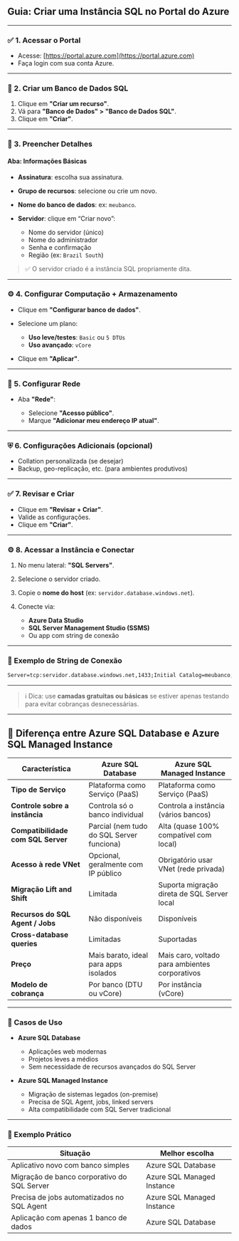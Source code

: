 ## Guia: Criar uma Instância SQL no Portal do Azure

---

### ✅ 1. Acessar o Portal

* Acesse: [https://portal.azure.com](https://portal.azure.com)
* Faça login com sua conta Azure.

---

### 📂 2. Criar um Banco de Dados SQL

1. Clique em **"Criar um recurso"**.
2. Vá para **"Banco de Dados" > "Banco de Dados SQL"**.
3. Clique em **"Criar"**.

---

### 📅 3. Preencher Detalhes

#### Aba: **Informações Básicas**

* **Assinatura**: escolha sua assinatura.
* **Grupo de recursos**: selecione ou crie um novo.
* **Nome do banco de dados**: ex: `meubanco`.
* **Servidor**: clique em “Criar novo”:

  * Nome do servidor (único)
  * Nome do administrador
  * Senha e confirmação
  * Região (ex: `Brazil South`)

> ✅ O servidor criado é a instância SQL propriamente dita.

---

### ⚙️ 4. Configurar Computação + Armazenamento

* Clique em **"Configurar banco de dados"**.
* Selecione um plano:

  * **Uso leve/testes**: `Basic` ou `5 DTUs`
  * **Uso avançado**: `vCore`
* Clique em **"Aplicar"**.

---

### 🔐 5. Configurar Rede

* Aba **"Rede"**:

  * Selecione **"Acesso público"**.
  * Marque **"Adicionar meu endereço IP atual"**.

---

### ⛨ 6. Configurações Adicionais (opcional)

* Collation personalizada (se desejar)
* Backup, geo-replicação, etc. (para ambientes produtivos)

---

### ✅ 7. Revisar e Criar

* Clique em **"Revisar + Criar"**.
* Valide as configurações.
* Clique em **"Criar"**.

---

### ⚙️ 8. Acessar a Instância e Conectar

1. No menu lateral: **"SQL Servers"**.
2. Selecione o servidor criado.
3. Copie o **nome do host** (ex: `servidor.database.windows.net`).
4. Conecte via:

   * **Azure Data Studio**
   * **SQL Server Management Studio (SSMS)**
   * Ou app com string de conexão

---

### 📂 Exemplo de String de Conexão

```txt
Server=tcp:servidor.database.windows.net,1433;Initial Catalog=meubanco;Persist Security Info=False;User ID=azureadmin;Password=SuaSenhaAqui;MultipleActiveResultSets=False;Encrypt=True;TrustServerCertificate=False;Connection Timeout=30;
```

---

> ℹ️ Dica: use **camadas gratuitas ou básicas** se estiver apenas testando para evitar cobranças desnecessárias.

---

## 🧠 Diferença entre Azure SQL Database e Azure SQL Managed Instance

| Característica                     | Azure SQL Database                        | Azure SQL Managed Instance                     |
| ---------------------------------- | ----------------------------------------- | ---------------------------------------------- |
| **Tipo de Serviço**                | Plataforma como Serviço (PaaS)            | Plataforma como Serviço (PaaS)                 |
| **Controle sobre a instância**     | Controla só o banco individual            | Controla a instância (vários bancos)           |
| **Compatibilidade com SQL Server** | Parcial (nem tudo do SQL Server funciona) | Alta (quase 100% compatível com local)         |
| **Acesso à rede VNet**             | Opcional, geralmente com IP público       | Obrigatório usar VNet (rede privada)           |
| **Migração Lift and Shift**        | Limitada                                  | Suporta migração direta de SQL Server local    |
| **Recursos do SQL Agent / Jobs**   | Não disponíveis                           | Disponíveis                                    |
| **Cross-database queries**         | Limitadas                                 | Suportadas                                     |
| **Preço**                          | Mais barato, ideal para apps isolados     | Mais caro, voltado para ambientes corporativos |
| **Modelo de cobrança**             | Por banco (DTU ou vCore)                  | Por instância (vCore)                          |

---

### 🎯 Casos de Uso

* **Azure SQL Database**

  * Aplicações web modernas
  * Projetos leves a médios
  * Sem necessidade de recursos avançados do SQL Server

* **Azure SQL Managed Instance**

  * Migração de sistemas legados (on-premise)
  * Precisa de SQL Agent, jobs, linked servers
  * Alta compatibilidade com SQL Server tradicional

---

### 📌 Exemplo Prático

| Situação                                    | Melhor escolha             |
| ------------------------------------------- | -------------------------- |
| Aplicativo novo com banco simples           | Azure SQL Database         |
| Migração de banco corporativo do SQL Server | Azure SQL Managed Instance |
| Precisa de jobs automatizados no SQL Agent  | Azure SQL Managed Instance |
| Aplicação com apenas 1 banco de dados       | Azure SQL Database         |

